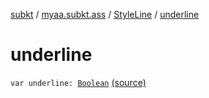 [subkt](../../index.md) / [myaa.subkt.ass](../index.md) / [StyleLine](index.md) / [underline](./underline.md)

# underline

`var underline: `[`Boolean`](https://kotlinlang.org/api/latest/jvm/stdlib/kotlin/-boolean/index.html) [(source)](https://github.com/Myaamori/SubKt/blob/0.1.7/src/main/kotlin/myaa/subkt/ass/parser.kt#L548)